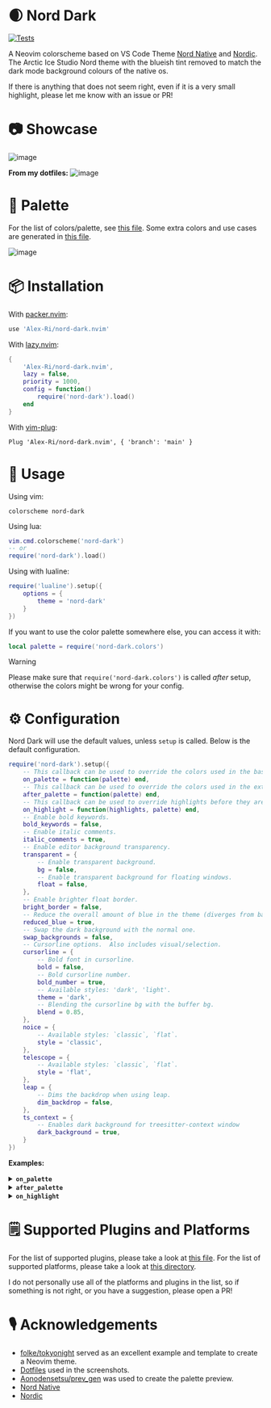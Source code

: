 # 🌒 Nord Dark

[![Tests](https://github.com/AlexvZyl/nordic.nvim/workflows/Tests/badge.svg)](https://github.com/AlexvZyl/nordic.nvim/actions?workflow=Tests)

A Neovim colorscheme based on VS Code Theme [Nord Native](https://github.com/divanvisagie/nord-native) and [Nordic](https://github.com/AlexvZyl/nordic.nvim).
The Arctic Ice Studio Nord theme with the blueish tint removed to match the dark mode background colours of the native os.

If there is anything that does not seem right, even if it is a very small highlight, please let me know with an issue or PR!

# 📷 Showcase

![image](https://github.com/AlexvZyl/nordic.nvim/assets/81622310/2437fc89-733a-4368-b418-88cfe804d5d3)

**From my dotfiles:**
![image](https://github.com/AlexvZyl/nordic.nvim/assets/81622310/f8e1fbf6-2498-40a9-b0c1-dfb8fcfd642c)

# 🎨 Palette

For the list of colors/palette, see [this file](https://github.com/AlexvZyl/nordic.nvim/blob/main/lua/nordic/colors/nordic.lua). Some extra colors and use cases are generated in [this file](https://github.com/AlexvZyl/nordic.nvim/blob/main/lua/nordic/colors/init.lua).

![image](assets/palette.png)

# 📦 Installation

With [packer.nvim](https://github.com/wbthomason/packer.nvim):

```lua
use 'Alex-Ri/nord-dark.nvim'
```

With [lazy.nvim](https://github.com/folke/lazy.nvim):

```lua
{
    'Alex-Ri/nord-dark.nvim',
    lazy = false,
    priority = 1000,
    config = function()
        require('nord-dark').load()
    end
}
```

With [vim-plug](https://github.com/junegunn/vim-plug):

```vim
Plug 'Alex-Ri/nord-dark.nvim', { 'branch': 'main' }
```

# 🚀 Usage

Using vim:

```vim
colorscheme nord-dark
```

Using lua:

```lua
vim.cmd.colorscheme('nord-dark')
-- or
require('nord-dark').load()
```

Using with lualine:

```lua
require('lualine').setup({
    options = {
        theme = 'nord-dark'
    }
})
```

If you want to use the color palette somewhere else, you can access it with:

```lua
local palette = require('nord-dark.colors')
```

> [!WARNING]
> Please make sure that `require('nord-dark.colors')` is called _after_ setup, otherwise the colors might be wrong for your config.

# ⚙️ Configuration

Nord Dark will use the default values, unless `setup` is called. Below is the default configuration.

```lua
require('nord-dark').setup({
    -- This callback can be used to override the colors used in the base palette.
    on_palette = function(palette) end,
    -- This callback can be used to override the colors used in the extended palette.
    after_palette = function(palette) end,
    -- This callback can be used to override highlights before they are applied.
    on_highlight = function(highlights, palette) end,
    -- Enable bold keywords.
    bold_keywords = false,
    -- Enable italic comments.
    italic_comments = true,
    -- Enable editor background transparency.
    transparent = {
        -- Enable transparent background.
        bg = false,
        -- Enable transparent background for floating windows.
        float = false,
    },
    -- Enable brighter float border.
    bright_border = false,
    -- Reduce the overall amount of blue in the theme (diverges from base Nord).
    reduced_blue = true,
    -- Swap the dark background with the normal one.
    swap_backgrounds = false,
    -- Cursorline options.  Also includes visual/selection.
    cursorline = {
        -- Bold font in cursorline.
        bold = false,
        -- Bold cursorline number.
        bold_number = true,
        -- Available styles: 'dark', 'light'.
        theme = 'dark',
        -- Blending the cursorline bg with the buffer bg.
        blend = 0.85,
    },
    noice = {
        -- Available styles: `classic`, `flat`.
        style = 'classic',
    },
    telescope = {
        -- Available styles: `classic`, `flat`.
        style = 'flat',
    },
    leap = {
        -- Dims the backdrop when using leap.
        dim_backdrop = false,
    },
    ts_context = {
        -- Enables dark background for treesitter-context window
        dark_background = true,
    }
})
```

**Examples:**

<details>
    <summary><b><code>on_palette</code></b></summary>
&nbsp;

An example of overriding colors in the base palette:

```lua
require('nord-dark').setup({
    on_palette = function(palette)
        palette.black0 = "#BF616A"
        palette.green.base = palette.cyan.base
    end,
})
```

</details>

<details>
    <summary><b><code>after_palette</code></b></summary>
&nbsp;

An example of setting the visual selection color (for more values see [this file](https://github.com/AlexvZyl/nordic.nvim/blob/main/lua/nordic/colors/init.lua)):

```lua
require('nord-dark').setup({
    after_palette = function(palette)
        local U = require("nord-dark.utils")
        palette.bg_visual = U.blend(palette.orange.base, palette.bg, 0.15)
    end,
})
```

</details>

<details>
    <summary><b><code>on_highlight</code></b></summary>
&nbsp;

An example of overriding the `TelescopePromptTitle` colors:

```lua
require('nord-dark').setup({
    on_highlight = function(highlights, palette)
        highlights.TelescopePromptTitle = {
            fg = palette.red.bright,
            bg = palette.green.base,
            italic = true,
            underline = true,
            sp = palette.yellow.dim,
            undercurl = false
        }
    end,
})
```

And an example of disabling all italics:

```lua
require('nord-dark').setup({
    on_highlight = function(highlights, _palette)
        for _, highlight in pairs(highlights) do
            highlight.italic = false
        end
    end
})
```

</details>

# 🗒️ Supported Plugins and Platforms

For the list of supported plugins, please take a look at [this file](https://github.com/AlexvZyl/nordic.nvim/blob/main/lua/nordic/groups/integrations.lua). For the list of supported platforms, please take a look at [this directory](https://github.com/AlexvZyl/nordic.nvim/tree/main/platforms).

I do not personally use all of the platforms and plugins in the list, so if something is not right, or you have a suggestion, please open a PR!

# 🎙️ Acknowledgements

- [folke/tokyonight](https://github.com/folke/tokyonight.nvim) served as an excellent example and template to create a Neovim theme.
- [Dotfiles](https://github.com/AlexvZyl/.dotfiles) used in the screenshots.
- [Aonodensetsu/prev_gen](https://github.com/Aonodensetsu/prev_gen) was used to create the palette preview.
- [Nord Native](https://github.com/divanvisagie/nord-native)
- [Nordic](https://github.com/AlexvZyl/nordic.nvim)
